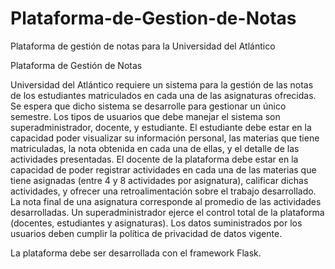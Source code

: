 # Plataforma-de-Gestion-de-Notas
Plataforma de gestión de notas para la Universidad del Atlántico

Plataforma de Gestión de Notas

Universidad del Atlántico requiere un sistema para la gestión de las notas de los estudiantes matriculados en cada una de las asignaturas ofrecidas. Se espera que dicho sistema se desarrolle para gestionar un único semestre.
Los tipos de usuarios que debe manejar el sistema son superadministrador, docente, y estudiante.
El estudiante debe estar en la capacidad poder visualizar su información personal, las materias que tiene matriculadas, la nota obtenida en cada una de ellas, y el detalle de las actividades presentadas.
El docente de la plataforma debe estar en la capacidad de poder registrar actividades en cada una de las materias que tiene asignadas (entre 4 y 8 actividades por asignatura), calificar dichas actividades, y ofrecer una retroalimentación sobre el trabajo desarrollado.
La nota final de una asignatura corresponde al promedio de las actividades desarrolladas.
Un superadministrador ejerce el control total de la plataforma (docentes, estudiantes y asignaturas).
Los datos suministrados por los usuarios deben cumplir la política de privacidad de datos vigente.

La plataforma debe ser desarrollada con el framework Flask.


